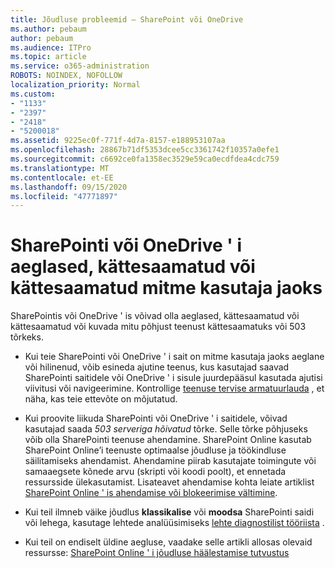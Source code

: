 ```yaml
---
title: Jõudluse probleemid – SharePoint või OneDrive
ms.author: pebaum
author: pebaum
ms.audience: ITPro
ms.topic: article
ms.service: o365-administration
ROBOTS: NOINDEX, NOFOLLOW
localization_priority: Normal
ms.custom:
- "1133"
- "2397"
- "2418"
- "5200018"
ms.assetid: 9225ec0f-771f-4d7a-8157-e188953107aa
ms.openlocfilehash: 28867b71df5353dcee5cc3361742f10357a0efe1
ms.sourcegitcommit: c6692ce0fa1358ec3529e59ca0ecdfdea4cdc759
ms.translationtype: MT
ms.contentlocale: et-EE
ms.lasthandoff: 09/15/2020
ms.locfileid: "47771897"
---
```

# <a name="sharepoint-or-onedrive-slow-inaccessible-or-unavailable-for-multiple-users"></a>SharePointi või OneDrive ' i aeglased, kättesaamatud või kättesaamatud mitme kasutaja jaoks

SharePointis või OneDrive ' is võivad olla aeglased, kättesaamatud või kättesaamatud või kuvada mitu põhjust teenust kättesaamatuks või 503 tõrkeks.
  
- Kui teie SharePointi või OneDrive ' i sait on mitme kasutaja jaoks aeglane või hilinenud, võib esineda ajutine teenus, kus kasutajad saavad SharePointi saitidele või OneDrive ' i sisule juurdepääsul kasutada ajutisi viivitusi või navigeerimine. Kontrollige [teenuse tervise armatuurlauda](https://admin.microsoft.com/AdminPortal/Home#/servicehealth) , et näha, kas teie ettevõte on mõjutatud.
  
- Kui proovite liikuda SharePointi või OneDrive ' i saitidele, võivad kasutajad saada *503 serveriga hõivatud* tõrke. Selle tõrke põhjuseks võib olla SharePointi teenuse ahendamine. SharePoint Online kasutab SharePoint Online’i teenuste optimaalse jõudluse ja töökindluse säilitamiseks ahendamist. Ahendamine piirab kasutajate toimingute või samaaegsete kõnede arvu (skripti või koodi poolt), et ennetada ressursside ülekasutamist. Lisateavet ahendamise kohta leiate artiklist [SharePoint Online ' is ahendamise või blokeerimise vältimine](https://docs.microsoft.com/sharepoint/dev/general-development/how-to-avoid-getting-throttled-or-blocked-in-sharepoint-online).

- Kui teil ilmneb väike jõudlus **klassikalise** või **moodsa** SharePointi saidi või lehega, kasutage lehtede analüüsimiseks [lehte diagnostilist tööriista](https://aka.ms/perftool) .
  
- Kui teil on endiselt üldine aegluse, vaadake selle artikli allosas olevaid ressursse: [SharePoint Online ' i jõudluse häälestamise tutvustus](https://go.microsoft.com/fwlink/?linkid=2024334)
  